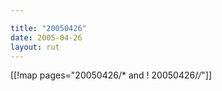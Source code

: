 ```yaml
---

title: "20050426"
date: 2005-04-26
layout: rut
---
```


[[!map pages="20050426/* and ! 20050426/*/*"]]

